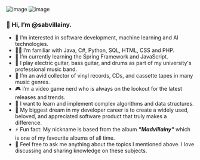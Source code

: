 ![image](https://github.com/sabvillainy/sabvillainy/assets/163596339/0f1ba5d1-086f-4653-afdd-f16360000dd4)
![image](https://github.com/sabvillainy/sabvillainy/assets/163596339/3b016290-a1f8-4044-936e-47add5f84c8d)



### 👋 Hi, I’m @sabvillainy.
- 👀 I’m interested in software development, machine learning and AI technologies.
- 👨‍💻 I’m familiar with Java, C#, Python, SQL, HTML, CSS and PHP.
- 🌱 I’m currently learning the Spring Framework and JavaScript.
- 🎸 I play electric guitar, bass guitar, and drums as part of my university's professional music band.
- 📀 I’m an avid collector of vinyl records, CDs, and cassette tapes in many music genres.
- 🎮 I’m a video game nerd who is always on the lookout for the latest releases and trends.
- 🚀 I want to learn and implement complex algorithms and data structures.
- 🎯 My biggest dream in my developer career is to create a widely used, beloved, and appreciated software product that truly makes a difference.
- ⚡ Fun fact: My nickname is based from the album ***"Madvillainy"*** which is one of my favourite albums of all time.
- 💬 Feel free to ask me anything about the topics I mentioned above. I love discussing and sharing knowledge on these subjects.


<!---
sabvillainy/sabvillainy is a ✨ special ✨ repository because its `README.md` (this file) appears on your GitHub profile.
You can click the Preview link to take a look at your changes.
--->
